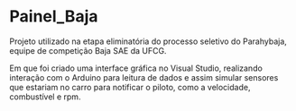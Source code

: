 # Painel_Baja
Projeto utilizado na etapa eliminatória do processo seletivo do Parahybaja, equipe de competição Baja SAE da UFCG.

Em que foi criado uma interface gráfica no Visual Studio, realizando interação com o Arduino para leitura de dados e assim simular sensores que estariam no carro para notificar o piloto, como a velocidade, combustível e rpm.
